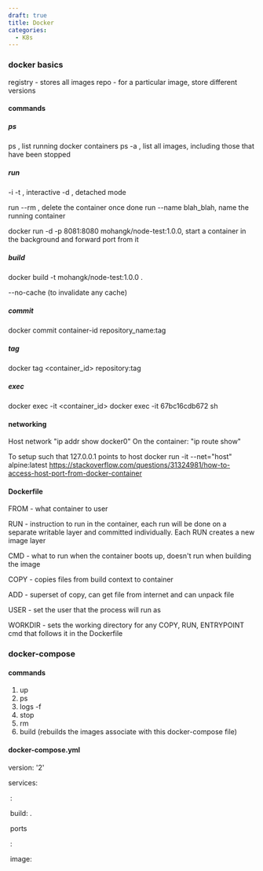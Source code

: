 ```yaml
---
draft: true
title: Docker
categories:
  - K8s
---
```

### docker basics

registry - stores all images
repo - for a particular image, store different versions

#### commands

##### ps

ps , list running docker containers
ps -a , list all images, including those that have been stopped

##### run

-i -t , interactive
-d , detached mode

run --rm , delete the container once done
run --name blah_blah, name the running container

docker run -d -p 8081:8080 mohangk/node-test:1.0.0, start a container in the background and forward port from it

##### build

docker build -t mohangk/node-test:1.0.0 .

--no-cache (to invalidate any cache)

##### commit

docker commit container-id repository_name:tag

##### tag

docker tag <container_id> repository:tag

##### exec

docker exec -it <container_id> <command>
docker exec -it 67bc16cdb672 sh

#### networking

Host network "ip addr show docker0"
On the container: "ip route show"

To setup such that 127.0.0.1 points to host
docker run -it --net="host" alpine:latest
https://stackoverflow.com/questions/31324981/how-to-access-host-port-from-docker-container

#### Dockerfile

FROM - what container to  user

RUN - instruction to run in the container, each run will be done on a separate writable layer and committed individually. Each RUN creates a new image layer

CMD - what to run when the container boots up, doesn't run when building the image

COPY  - copies files from build context to container

ADD - superset of copy, can get file from internet and can unpack file

USER - set the user that the process will run as 

WORKDIR - sets the working directory for any COPY, RUN, ENTRYPOINT cmd that follows it in the Dockerfile



### docker-compose

#### commands

1. up
2. ps
3. logs -f <container-name>
4. stop 
5. rm
6. build (rebuilds the images associate with this docker-compose file)



#### docker-compose.yml

version: '2'

services:

​    <service-name>:

​        build: .

​        ports

​     <service-name>:

​        image: <image-name>



